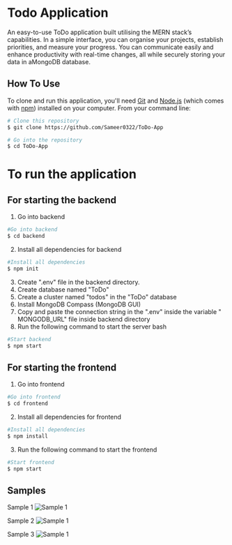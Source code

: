 
# Todo Application

An easy-to-use ToDo application built utilising the MERN stack’s capabilities. In a simple interface, you can organise your projects, establish priorities, and measure your progress. You can communicate easily and enhance productivity with real-time changes, all while securely storing your data in aMongoDB database.


## How To Use

To clone and run this application, you'll need [Git](https://git-scm.com) and [Node.js](https://nodejs.org/en/download/) (which comes with [npm](http://npmjs.com)) installed on your computer. From your command line:

```bash
# Clone this repository
$ git clone https://github.com/Sameer0322/ToDo-App

# Go into the repository
$ cd ToDo-App

```
# To run the application 
## For starting the backend
1. Go into backend 
```bash
#Go into backend
$ cd backend
```
2. Install all dependencies for backend
```bash
#Install all dependencies
$ npm init
```
3. Create ".env" file in the backend directory.
4. Create database named "ToDo"
5. Create a cluster named "todos" in the "ToDo" database
6. Install MongoDB Compass (MongoDB GUI)
7. Copy and paste the connection string in the ".env" inside the variable " MONGODB_URL" file inside backend directory
8. Run the following command to start the server
bash
```bash
#Start backend
$ npm start
```
## For starting the frontend 
1. Go into frontend 
```bash
#Go into frontend
$ cd frontend
```
2. Install all dependencies for frontend
```bash
#Install all dependencies
$ npm install
```
3. Run the following command to start the frontend
```bash
#Start frontend
$ npm start
```
## Samples 
Sample 1
![Sample 1](https://github.com/Sameer0322/ToDo-App/blob/main/Sample/Screenshot%20(186).png)

Sample 2
![Sample 1](https://github.com/Sameer0322/ToDo-App/blob/main/Sample/Screenshot%20(187).png)

Sample 3
![Sample 1](https://github.com/Sameer0322/ToDo-App/blob/main/Sample/Screenshot%20(188).png)
